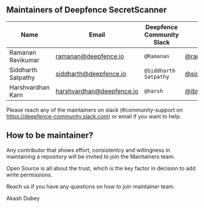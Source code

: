 ## Maintainers of Deepfence SecretScanner

| Name              | Email                     | Deepfence Community Slack | GitHub                                                  | Company   |
|-------------------|---------------------------|---------------------------|---------------------------------------------------------|-----------|
| Ramanan Ravikumar | ramanan@deepfence.io      | `@Ramanan`                | [@ramanan-ravi](https://github.com/ramanan-ravi)        | Deepfence |
| Siddharth Satpathy| siddharth@deepfence.io    | `@Siddharth Satpathy `    | [@sidd0529](https://github.com/sidd0529)                | Deepfence |
| Harshvardhan Karn | harshvardhan@deepfence.io | `@harsh`                  | [@ibreakthecloud](https://github.com/ibreakthecloud)    | Deepfence |               |                      |                           |                                                   |           |

Please reach any of the maintainers on slack (#community-support on https://deepfence-community.slack.com) or email if you want to help.

## How to be maintainer?

Any contributor that shows effort, consistentcy and willingness in maintaining a repository will be invited to join the Maintainers team.

Open Source is all about the trust, which is the key factor in decision to add write permissions.

Reach us if you have any questions on how to join maintainer team.

Akash Dubey
